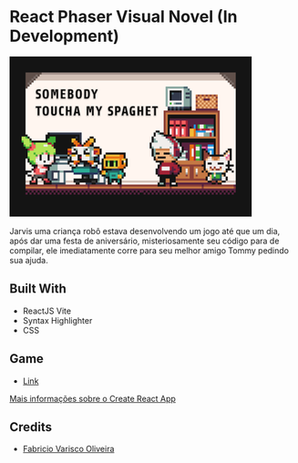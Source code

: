 # React Phaser Visual Novel (In Development)

![prints](./public/images/main.png)

Jarvis uma criança robô estava desenvolvendo um jogo até que um dia, após dar uma festa de aniversário, misteriosamente seu código para de compilar, ele imediatamente corre para seu melhor amigo Tommy pedindo sua ajuda.

## Built With
* ReactJS Vite
* Syntax Highlighter
* CSS

## Game
* [Link](https://react-phaser-visual-novel.vercel.app/)

[Mais informações sobre o Create React App](./Create%20React%20App.md)

## Credits

- [Fabricio Varisco Oliveira](https://github.com/fabriciovo)

